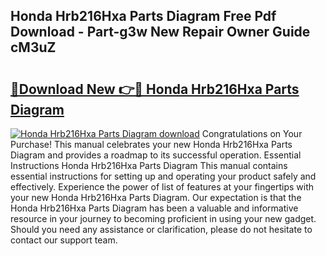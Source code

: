 ## Honda Hrb216Hxa Parts Diagram Free Pdf Download - Part-g3w New Repair Owner Guide cM3uZ

# <h2><a href="http://dft31v.blite.top/?on=Honda+Hrb216Hxa+Parts+Diagram">🔗Download New 👉🔴 Honda Hrb216Hxa Parts Diagram</a></h2>

[![Honda Hrb216Hxa Parts Diagram download](https://i.imgur.com/lujVjoI.png)](http://dft31v.blite.top/?on=Honda+Hrb216Hxa+Parts+Diagram)
Congratulations on Your Purchase! This manual celebrates your new Honda Hrb216Hxa Parts Diagram and provides a roadmap to its successful operation. Essential Instructions Honda Hrb216Hxa Parts Diagram This manual contains essential instructions for setting up and operating your product safely and effectively. Experience the power of list of features at your fingertips with your new Honda Hrb216Hxa Parts Diagram. Our expectation is that the Honda Hrb216Hxa Parts Diagram has been a valuable and informative resource in your journey to becoming proficient in using your new gadget. Should you need any assistance or clarification, please do not hesitate to contact our support team.
